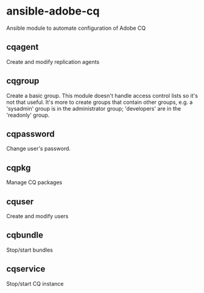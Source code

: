 # ansible-adobe-cq


Ansible module to automate configuration of Adobe CQ


## cqagent

Create and modify replication agents

## cqgroup

Create a basic group. This module doesn't handle access control lists so it's not that useful. It's more to create groups that contain other groups, e.g. a 'sysadmin' group is in the administrator group; 'developers' are in the 'readonly' group.

## cqpassword

Change user's password. 

## cqpkg

Manage CQ packages

## cquser

Create and modify users


## cqbundle

Stop/start bundles


## cqservice

Stop/start CQ instance
